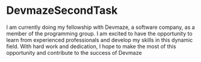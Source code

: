 # DevmazeSecondTask


I am currently doing my fellowship with Devmaze, a software company, as a member of the programming group. I am excited to have the opportunity to learn from experienced professionals and develop my skills in this dynamic field. With hard work and dedication, I hope to make the most of this opportunity and contribute to the success of Devmaze
